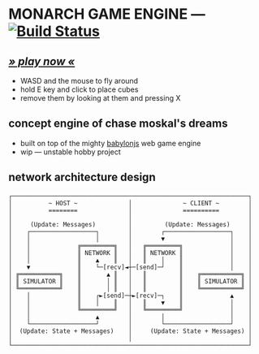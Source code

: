
# MONARCH GAME ENGINE — [![Build Status](https://travis-ci.org/monarch-games/engine.svg?branch=master)](https://travis-ci.org/monarch-games/engine)

## ***[» play now «](https://monarch-games.github.io/engine/)***

 - WASD and the mouse to fly around
 - hold E key and click to place cubes
 - remove them by looking at them and pressing X

## concept engine of chase moskal's dreams

 - built on top of the mighty [babylonjs](http://www.babylonjs.com/) web game engine
 - wip — unstable hobby project

## network architecture design

```
┌─────────────────────────────────────────────────────────────────┐
│          ~ HOST ~              │              ~ CLIENT ~        │
│          ========              │              ==========        │
│                                │                                │
│     (Update: Messages)         │         (Update: Messages)     │
│    ┌──────────────────┐        │        ┌──────────────────┐    │
│    │                  │        │        ▼                  │    │
│    │             ╔═════════╗   │   ╔═════════╗             │    │
│    │             ║ NETWORK ║   │   ║ NETWORK ║             │    │
│    │             ║    ▲    ║   │   ║    │    ║             │    │
│    ▼             ║    └─[recv]◄┼─[send]─┘    ║             │    │
│ ╔═══════════╗    ║       ▲ ║   │   ║         ║    ╔═══════════╗ │
│ ║ SIMULATOR ║    ║       │ ║   │   ║         ║    ║ SIMULATOR ║ │
│ ╚═══════════╝    ║       │ ║   │   ║         ║    ╚═══════════╝ │
│    │             ║    ┌►[send]─┼►[recv]─┐    ║             ▲    │
│    │             ║    │    ║   │   ║    ▼    ║             │    │
│    │             ╚═════════╝   │   ╚═════════╝             │    │
│    │                  ▲        │        │                  │    │
│    └──────────────────┘        │        └──────────────────┘    │
│  (Update: State + Messages)    │     (Update: State + Messages) │
│                                │                                │
└─────────────────────────────────────────────────────────────────┘
```
